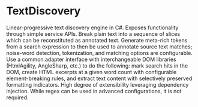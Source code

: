 # TextDiscovery
Linear-progressive text discovery engine in C#.  Exposes functionality through simple service APIs. Break plain text into a sequence of slices which can be reconstituted as annotated text.  Generate meta-rich tokens from a search expression to then be used to annotate source text matches; noise-word detection, tokenization, and matching options are configurable. Use a common adapter interface with interchangeable DOM libraries (HtmlAgility, AngleSharp, etc.) to do the following: mark search hits in the DOM, create HTML excerpts at a given word count with configurable element-breaking rules, and extract text content with selectively preserved formatting indicators. High degree of extensibility leveraging dependency injection. While regex can be used in advanced configurations, it is not required. 
